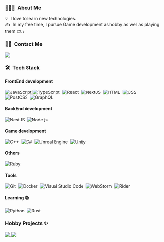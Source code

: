 
### 👨🏻‍💻 &nbsp;About Me

💡 &nbsp;I love to learn new technologies.\
✍️ &nbsp;In my free time, I pursue Game development as hobby as well as playing them 😉.\

### 🤝🏻 &nbsp;Contact Me
<a href="https://twitter.com/herrlegno"><img src="https://img.shields.io/badge/-@herrlegno-1A91DA?style=flat&logo=twitter&logoColor=white"/></a>

### 🛠 &nbsp;Tech Stack
#### FrontEnd development
![JavaScript](https://img.shields.io/badge/-JavaScript-05122A?style=flat&logo=javascript) 
![TypeScript](https://img.shields.io/badge/-TypeScript-05122A?style=flat&logo=typescript)&nbsp;
![React](https://img.shields.io/badge/-React-05122A?style=flat&logo=react)&nbsp;
![NextJS](https://img.shields.io/badge/-Next.js-05122A?style=flat&logo=next.js)&nbsp;
![HTML](https://img.shields.io/badge/-HTML-05122A?style=flat&logo=HTML5)&nbsp;
![CSS](https://img.shields.io/badge/-CSS-05122A?style=flat&logo=CSS3&logoColor=1572B6)&nbsp;
![PostCSS](https://img.shields.io/badge/-PostCSS-05122A?style=flat&logo=PostCSS&logoColor=DD3A0A)&nbsp;
![GraphQL](https://img.shields.io/badge/-GraphQL-05122A?style=flat&logo=GraphQL&logoColor=DE33A6)&nbsp;

#### BackEnd development
![NestJS](https://img.shields.io/badge/-NestJS-05122A?style=flat&logo=nestjs&logoColor=E0234E)&nbsp;
![Node.js](https://img.shields.io/badge/-Node.js-05122A?style=flat&logo=node.js)&nbsp;

#### Game development
![C++](https://img.shields.io/badge/-C++-05122A?style=flat&logo=C%2B%2B&logoColor=6295CB)&nbsp;
![C#](https://img.shields.io/badge/-C%23-05122A?style=flat&logo=C-Sharp&logoColor=9F76D7)&nbsp;
![Unreal Engine](https://img.shields.io/badge/-Unreal%20Engine-05122A?style=flat&logo=unreal-engine)&nbsp;
![Unity](https://img.shields.io/badge/-Unity-05122A?style=flat&logo=unity)&nbsp;

#### Others
![Ruby](https://img.shields.io/badge/-Ruby-05122A?style=flat&logo=ruby&logoColor=A41401)&nbsp;


#### Tools
![Git](https://img.shields.io/badge/-Git-05122A?style=flat&logo=git)&nbsp;
![Docker](https://img.shields.io/badge/-Docker-05122A?style=flat&logo=docker)&nbsp;
![Visual Studio Code](https://img.shields.io/badge/-Visual%20Studio%20Code-05122A?style=flat&logo=visual-studio-code&logoColor=007ACC)&nbsp;
![WebStorm](https://img.shields.io/badge/-WebStorm-05122A?style=flat&logo=webstorm)&nbsp;
![Rider](https://img.shields.io/badge/-Rider-05122A?style=flat&logo=rider)&nbsp;

#### Learning 📚
![Python](https://img.shields.io/badge/-Python-05122A?style=flat&logo=python)&nbsp;
![Rust](https://img.shields.io/badge/-Rust-05122A?style=flat&logo=rust)&nbsp;

### Hobby Projects ✨
<a href="https://github.com/herrlegno/rebellions_hope">
  <img align="center" src="https://github-readme-stats.vercel.app/api/pin/?username=herrlegno&repo=rebellions_hope&theme=tokyonight" />
</a>
<a href="https://github.com/herrlegno/basic-goap">
  <img align="center" src="https://github-readme-stats.vercel.app/api/pin/?username=herrlegno&repo=basic-goap&theme=tokyonight" />
</a>
